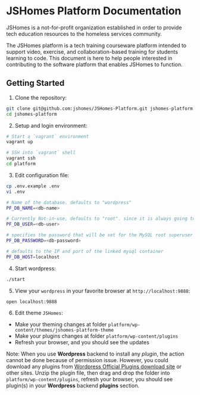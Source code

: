 # JSHomes Platform Documentation

JSHomes is a not-for-profit organization established in order to provide tech education resources to the homeless services community.

The JSHomes platform is a tech training courseware platform intended to support video, exercise, and collaboration-based training for students learning to code. This document is here to help people interested in contributing to the software platform that enables JSHomes to function.


## Getting Started

1. Clone the repository:

```bash
git clone git@github.com:jshomes/JSHomes-Platform.git jshomes-platform
cd jshomes-platform
```

2. Setup and login environment:

```bash
# Start a `vagrant` environment
vagrant up

# SSH into `vagrant` shell
vagrant ssh
cd platform
```

3. Edit configuration file:

```bash
cp .env.example .env
vi .env

# Name of the database. defaults to "wordpress"
PF_DB_NAME=<db-name>

# Currently Not-in-use, defaults to "root". since it is always going to start with `root` user
PF_DB_USER=<db-user>

# specifies the password that will be set for the MySQL root superuser account
PF_DB_PASSWORD=<db-password>

# defaults to the IP and port of the linked mysql container
PF_DB_HOST=localhost
```

4. Start wordpress:

```bash
./start
```

5. View your `wordpress` in your favorite browser at `http://localhost:9888`:

```bash
open localhost:9888
```

6. Edit theme `JSHomes`:

- Make your theming changes at folder `platform/wp-content/themes/jshomes-platform-theme`
- Make your plugins changes at folder `platform/wp-content/plugins`
- Refresh your browser, and you should see the updates

Note: When you use **Wordpress** backend to install any *plugin*, the action cannot be done because
of permission issue. However, you could download any plugins from
[Wordpress Official Plugins download site](https://wordpress.org/plugins/) or other sites. Unzip the
plugin file, then drag and drop the folder into `platform/wp-content/plugins`, refresh your browser,
you should see plugin(s) in your **Wordpress** backend **plugins** section.
